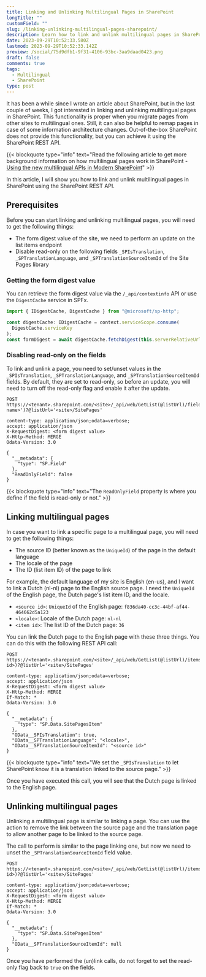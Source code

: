 ```yaml
---
title: Linking and Unlinking Multilingual Pages in SharePoint
longTitle: ""
customField: ""
slug: /linking-unlinking-multilingual-pages-sharepoint/
description: Learn how to link and unlink multilingual pages in SharePoint using the REST API.
date: 2023-09-29T10:52:33.580Z
lastmod: 2023-09-29T10:52:33.142Z
preview: /social/75d9dfb1-9f31-4106-93bc-3aa9daad0423.png
draft: false
comments: true
tags:
  - Multilingual
  - SharePoint
type: post
---
```


It has been a while since I wrote an article about SharePoint, but in the last couple of weeks, I got interested in linking and unlinking multilingual pages in SharePoint. This functionality is proper when you migrate pages from other sites to multilingual ones. Still, it can also be helpful to remap pages in case of some information architecture changes. Out-of-the-box SharePoint does not provide this functionality, but you can achieve it using the SharePoint REST API.

{{< blockquote type="info" text="Read the following article to get more background information on how multilingual pages work in SharePoint - [Using the new multilingual APIs in Modern SharePoint](https://www.eliostruyf.com/multilingual-apis-modern-sharepoint/)" >}}

In this article, I will show you how to link and unlink multilingual pages in SharePoint using the SharePoint REST API.

## Prerequisites

Before you can start linking and unlinking multilingual pages, you will need to get the following things:

- The form digest value of the site, we need to perform an update on the list items endpoint
- Disable read-only on the following fields `_SPIsTranslation`, `_SPTranslationLanguage`, and `_SPTranslationSourceItemId` of the Site Pages library

### Getting the form digest value

You can retrieve the form digest value via the `/_api/contextinfo` API or use the `DigestCache` service in SPFx.

```typescript {linenos=table,noclasses=false}
import { IDigestCache, DigestCache } from "@microsoft/sp-http";

const digestCache: IDigestCache = context.serviceScope.consume(
  DigestCache.serviceKey
);
const formDigest = await digestCache.fetchDigest(this.serverRelativeUrl);
```

### Disabling read-only on the fields

To link and unlink a page, you need to set/unset values in the `_SPIsTranslation`, `_SPTranslationLanguage`, and `_SPTranslationSourceItemId` fields. By default, they are set to read-only, so before an update, you will need to turn off the read-only flag and enable it after the update.

```text {linenos=table,noclasses=false}
POST https://<tenant>.sharepoint.com/<site>/_api/web/GetList(@listUrl)/fields/getByInternalNameOrTitle('<internal name>')?@listUrl='<site>/SitePages'

content-type: application/json;odata=verbose;
accept: application/json
X-RequestDigest: <form digest value>
X-Http-Method: MERGE
Odata-Version: 3.0

{
  "__metadata": {
    "type": "SP.Field"
  },
  "ReadOnlyField": false
}
```

{{< blockquote type="info" text="The `ReadOnlyField` property is where you define if the field is read-only or not." >}}

## Linking multilingual pages

In case you want to link a specific page to a multilingual page, you will need to get the following things:

- The source ID (better known as the `UniqueId`) of the page in the default language
- The locale of the page
- The ID (list item ID) of the page to link

For example, the default language of my site is English (en-us), and I want to link a Dutch (nl-nl) page to the English source page. I need the `UniqueId` of the English page, the Dutch page's list item ID, and the locale.

- `<source id>`: `UniqueId` of the English page: `f836da40-cc3c-44bf-af44-464662d5a123`
- `<locale>`: Locale of the Dutch page: `nl-nl`
- `<item id>`: The list ID of the Dutch page: `36`

You can link the Dutch page to the English page with these three things. You can do this with the following REST API call:

```text {linenos=table,noclasses=false}
POST https://<tenant>.sharepoint.com/<site>/_api/web/GetList(@listUrl)/items(<item id>)?@listUrl='<site>/SitePages'

content-type: application/json;odata=verbose;
accept: application/json
X-RequestDigest: <form digest value>
X-Http-Method: MERGE
If-Match: *
Odata-Version: 3.0

{
  "__metadata": {
    "type": "SP.Data.SitePagesItem"
  },
  "OData__SPIsTranslation": true,
  "OData__SPTranslationLanguage": "<locale>",
  "OData__SPTranslationSourceItemId": "<source id>"
}
```

{{< blockquote type="info" text="We set the `_SPIsTranslation` to let SharePoint know it is a translation linked to the source page." >}}

Once you have executed this call, you will see that the Dutch page is linked to the English page.

## Unlinking multilingual pages

Unlinking a multilingual page is similar to linking a page. You can use the action to remove the link between the source page and the translation page to allow another page to be linked to the source page.

The call to perform is similar to the page linking one, but now we need to unset the `_SPTranslationSourceItemId` field value.

```text {linenos=table,noclasses=false}
POST https://<tenant>.sharepoint.com/<site>/_api/web/GetList(@listUrl)/items(<item id>)?@listUrl='<site>/SitePages'

content-type: application/json;odata=verbose;
accept: application/json
X-RequestDigest: <form digest value>
X-Http-Method: MERGE
If-Match: *
Odata-Version: 3.0

{
  "__metadata": {
    "type": "SP.Data.SitePagesItem"
  },
  "OData__SPTranslationSourceItemId": null
}
```

Once you have performed the (un)link calls, do not forget to set the read-only flag back to `true` on the fields.
